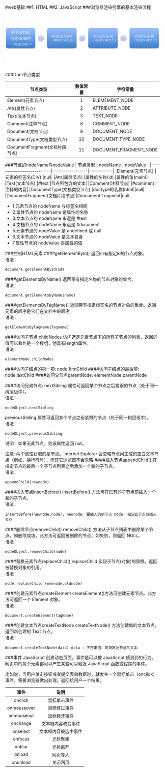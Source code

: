 #web基础
##1. HTML
##2. JavaScript
###浏览器渲染引擎的基本渲染流程
![image](https://github.com/hujewelz/web-develop-note/blob/master/note/resource/1.png)

###Dom节点类型

| 节点类型                  | 数值常量 | 字符常量 |
|---------------------------|:---:|------------|
|Element(元素节点)		     |1   |ELEMEMENT_NODE|
|Attr(属性节点)               |2   |	ATTRIBUTE_NODE|
|Text(文本节点)               |3   |TEXT_NODE|
|Comment(注释节点)            |8   |COMMENT_NODE|
|Document(文档节点)           |9   |DOCUMENT_NODE|
|DocumentType(文档类型节点)    |10  |DOCUMENT_TYPE_NODE|
|DocumentFragment(文档片段节点)|11  |DOCUMENT_FRAGMENT_NODE|

###节点的nodeName与nodeValue
| 节点类型                  | nodeName | nodeValue |
|---------------------------|------------------|------------|
|Element(元素节点)		     |元素的标签名(DIV)   |null|
|Attr(属性节点)               |属性的名称(id)      |属性的值(main)|
|Text(文本节点)               |#text             |节点所包含的文本|
|Comment(注释节点)            |#comment          |注释的内容|
|DocumentType(文档类型节点)    |doctype的名称(html)|null|
|DocumentFragment(文档片段节点)|#document-fragment|null|

* 1.元素节点的 nodeName 与标签名相同
* 2.属性节点的 nodeName 是属性的名称
* 3.文本节点的 nodeName 永远是 #text
* 4.文档节点的 nodeName 永远是 #document
* 5.元素节点的 nodeValue 是 undefined 或 null
* 6.文本节点的 nodeValue 是文本自身
* 7.属性节点的 nodeValue 是属性的值

###控制HTML元素
####getElementById()
返回带有指定Id的节点对象。<br/>
语法：

	document.getElementById(Id)
	
####getElementsByName() 
返回带有指定名称的节点对象的集合。<br/>
语法：

	document.getElementsByName(name)

####getElementsByTagName()
返回带有指定标签名的节点对象的集合。返回元素的顺序是它们在文档中的顺序。<br/>
语法：

	getElementsByTagName(Tagname)
	
####访问子节点:childNodes 
访问选定元素节点下的所有子节点的列表，返回的值可以看作是一个数组，他具有length属性。<br/>
语法：

	elementNode.childNodes
	
####访问子结点的第一项:
	 node.firstChild
####访问子结点的最后项: 
	node.lastChild
####访问父节点parentNode: 
	elementNode.parentNode

####访问兄弟节点:
nextSibling 属性可返回某个节点之后紧跟的节点（处于同一树层级中）。<br/>
语法：

	nodeObject.nextSibling
previousSibling 属性可返回某个节点之前紧跟的节点（处于同一树层级中）。<br/>
语法：

	nodeObject.previousSibling 
说明：如果无此节点，则该属性返回 null。

注意: 两个属性获取的是节点。Internet Explorer 会忽略节点间生成的空白文本节点（例如，换行符号），而其它浏览器不会忽略
####插入节点appendChild()
在指定节点的最后一个子节点列表之后添加一个新的子节点。<br/>
语法：

	appendChild(newnode)
####插入节点insertBefore()
insertBefore() 方法可在已有的子节点前插入一个新的子节点。<br/>
语法：

	insertBefore(newnode,node); newnode: 要插入的新节点 node: 指定此节点前插入节点
####删除节点removeChild()
removeChild() 方法从子节点列表中删除某个节点。如删除成功，此方法可返回被删除的节点，如失败，则返回 NULL。<br/>
语法：

	nodeObject.removeChild(node)
####替换元素节点replaceChild()
replaceChild 实现子节点(对象)的替换。返回被替换对象的引用。<br/>
语法：

	node.replaceChild (newnode,oldnode)

####创建元素节点createElement
createElement()方法可创建元素节点。此方法可返回一个 Element 对象。<br/>
语法：

	document.createElement(tagName)

####创建文本节点createTextNode
createTextNode() 方法创建新的文本节点，返回新创建的 Text 节点。<br/>
语法：

	document.createTextNode(data) data : 字符串值，可规定此节点的文本


###事件
JavaScript 创建动态页面。事件是可以被 JavaScript 侦测到的行为。 网页中的每个元素都可以产生某些可以触发 JavaScript 函数或程序的事件。

比如说，当用户单击按钮或者提交表单数据时，就发生一个鼠标单击（onclick）事件，需要浏览器做出处理，返回给用户一个结果。

| 事件          | 说明 |
|:------------:|:---:|
|onclick		|鼠标单击事件|
|onmouseover    |鼠标经过事件|	
|onmouseout     |鼠标移开事件|
|onchange       |文本框内容改变事件|
|onselect       |文本框内容被选中事件|
|onfocus    	|光标聚集  |
|onblur			|光标离开 |  	
|onload    		|网页导入 |
|onunload		|关闭网页  |

